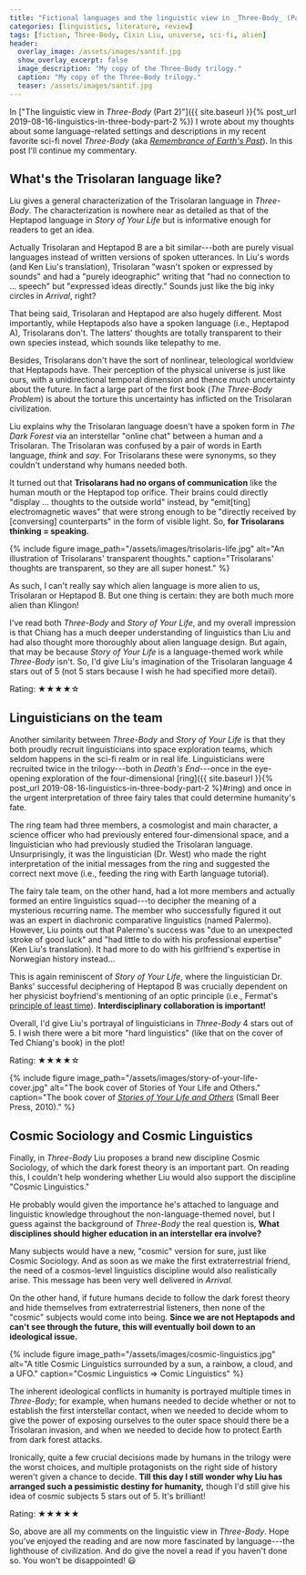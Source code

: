 ```yaml
---
title: "Fictional languages and the linguistic view in _Three-Body_ (Part 3)"
categories: [linguistics, literature, review]
tags: [fiction, Three-Body, Cixin Liu, universe, sci-fi, alien]
header:
  overlay_image: /assets/images/santif.jpg
  show_overlay_excerpt: false
  image_description: "My copy of the Three-Body trilogy."
  caption: "My copy of the Three-Body trilogy."
  teaser: /assets/images/santif.jpg
---
```


In ["The linguistic view in _Three-Body_ (Part 2)"]({{ site.baseurl }}{% post_url 2019-08-16-linguistics-in-three-body-part-2 %}) I  wrote about my thoughts about some language-related settings and descriptions in my recent favorite sci-fi novel _Three-Body_ (aka [_Remembrance of Earth's Past_](https://en.wikipedia.org/wiki/Remembrance_of_Earth%27s_Past)). In this post I'll continue my commentary.

## What's the Trisolaran language like?
Liu gives a general characterization of the Trisolaran language in _Three-Body_.  The characterization is nowhere near as detailed as that of the Heptapod language in _Story of Your Life_ but is informative enough for readers to get an idea.

Actually Trisolaran and Heptapod B are a bit similar---both are purely visual languages instead of written versions of spoken utterances. In Liu's words (and Ken Liu's translation), Trisolaran "wasn't spoken or expressed by sounds" and had a "purely ideographic" writing that "had no connection to ... speech" but "expressed ideas directly." Sounds just like the big inky circles in _Arrival_, right?

That being said, Trisolaran and Heptapod are also hugely different. Most importantly, while Heptapods also have a spoken language (i.e., Heptapod A), Trisolarans don't. The latters' thoughts are totally transparent to their own species instead, which sounds like telepathy to me.

Besides, Trisolarans don't have the sort of nonlinear, teleological worldview that Heptapods have. Their perception of the physical universe is just like ours, with a unidirectional temporal dimension and thence much uncertainty about the future. In fact a large part of the first book (_The Three-Body Problem_) is about the torture this uncertainty has inflicted on the Trisolaran civilization.

Liu explains why the Trisolaran language doesn't have a spoken form in  _The Dark Forest_ via an interstellar "online chat" between a human and a Trisolaran. The Trisolaran was confused by a pair of words in Earth language, _think_ and _say_. For Trisolarans these were synonyms, so they couldn't understand why humans needed both.

It turned out that **Trisolarans had no organs of communication** like the human mouth or the Heptapod top orifice.  Their brains could directly "display ... thoughts to the outside world" instead, by "emit[ting] electromagnetic waves" that were strong enough to be "directly received by [conversing] counterparts" in the form of visible light. So, **for Trisolarans thinking = speaking.**

{% include figure image_path="/assets/images/trisolaris-life.jpg" alt="An illustration of Trisolarans' transparent thoughts." caption="Trisolarans' thoughts are transparent, so they are all super honest." %}

As such,  I can't really say which alien language is more alien to us, Trisolaran or Heptapod B. But one thing is certain: they are both much more alien than Klingon!

I've read both _Three-Body_ and _Story of Your Life_, and my overall impression is that Chiang has a much deeper understanding of linguistics than Liu and had also thought more thoroughly about alien language design. But again, that may be because  _Story of Your Life_ is a language-themed work while _Three-Body_ isn't. So, I'd give Liu's imagination of the Trisolaran language 4 stars out of 5 (not 5 stars because I wish he had specified more detail).

Rating: &#9733;&#9733;&#9733;&#9733;&#9734;

## Linguisticians on the team
Another similarity between _Three-Body_ and _Story of Your Life_ is that they both proudly recruit linguisticians into space exploration teams, which seldom happens in the sci-fi realm or in real life. Linguisticians were recruited twice in the trilogy---both in _Death's End_---once in the eye-opening exploration of the four-dimensional [ring]({{ site.baseurl }}{% post_url 2019-08-16-linguistics-in-three-body-part-2 %}#ring) and once in the urgent interpretation of three fairy tales that could determine humanity's fate.

The ring team had three members, a cosmologist and main character, a science officer who had previously entered four-dimensional space, and a linguistician who had previously studied the Trisolaran language. Unsurprisingly, it was the linguistician (Dr. West) who made the right interpretation of the initial messages from the ring and suggested the correct next move (i.e., feeding the ring with Earth language tutorial).

The fairy tale team, on the other hand, had a lot more members and actually formed an entire linguistics squad---to decipher the meaning of a mysterious recurring name. The member who successfully figured it out was an expert in diachronic comparative linguistics (named Palermo). However, Liu points out that Palermo's success was "due to an unexpected stroke of good luck" and "had little to do with his professional expertise" (Ken Liu's translation).  It had more to do with his girlfriend's expertise in Norwegian history instead...

This is again reminiscent of _Story of Your Life_, where the linguistician Dr. Banks' successful deciphering of Heptapod B was crucially dependent on her physicist boyfriend's mentioning of an optic principle (i.e., Fermat's [principle of least time](https://en.wikipedia.org/wiki/Fermat%27s_principle)). **Interdisciplinary collaboration is important!**

Overall, I'd give Liu's portrayal of linguisticians in _Three-Body_ 4 stars out of 5. I wish there were a bit more "hard linguistics" (like that on the cover of Ted Chiang's book) in the plot!

Rating: &#9733;&#9733;&#9733;&#9733;&#9734;

{% include figure image_path="/assets/images/story-of-your-life-cover.jpg" alt="The book cover of Stories of Your Life and Others." caption="The book cover of [_Stories of Your Life and Others_](https://www.amazon.co.uk/Stories-Your-Life-Ted-Chiang/dp/1931520720) (Small Beer Press, 2010)." %}

## Cosmic Sociology and Cosmic Linguistics
Finally, in _Three-Body_ Liu proposes a brand new discipline Cosmic Sociology, of which the dark forest theory is an important part. On reading this, I couldn't help wondering whether Liu would also support the discipline "Cosmic Linguistics."

He probably would given the importance he's attached to language and linguistic knowledge throughout the non-language-themed novel, but I guess against the background of _Three-Body_ the real question is, **What disciplines should higher education in an interstellar era involve?**

Many subjects would have a new, "cosmic" version for sure, just like Cosmic Sociology. And as soon as we make the first extraterrestrial friend, the need of a cosmos-level linguistics discipline would also realistically arise. This message has been very well delivered in _Arrival_.

On the other hand, if future humans decide to follow the dark forest theory and hide themselves from extraterrestrial listeners, then none of the "cosmic" subjects would come into being. **Since we are not Heptapods and can't see through the future, this will eventually boil down to an ideological issue.**

{% include figure image_path="/assets/images/cosmic-linguistics.jpg" alt="A title Cosmic Linguistics surrounded by a sun, a rainbow, a cloud, and a UFO." caption="Cosmic Linguistics => Comic Linguistics" %}

The inherent ideological conflicts in humanity is portrayed multiple times in _Three-Body_; for example, when humans needed to decide whether or not to establish the first interstellar contact, when we needed to decide whom to give the power of exposing ourselves to the outer space should there be a Trisolaran invasion, and when we needed to decide how to protect Earth from dark forest attacks.

Ironically, quite a few crucial decisions made by humans in the trilogy were the worst choices, and multiple protagonists on the right side of history weren't given a chance to decide. **Till this day I still wonder why Liu has arranged such a pessimistic destiny for humanity,** though I'd still give his idea of cosmic subjects 5 stars out of 5. It's brilliant!

Rating: &#9733;&#9733;&#9733;&#9733;&#9733;

So, above are all my comments on the linguistic view in  _Three-Body_. Hope you've enjoyed the reading and are now more fascinated by language---the lighthouse of civilization. And do give the novel a read if you haven't done so. You won't be disappointed! 😃
